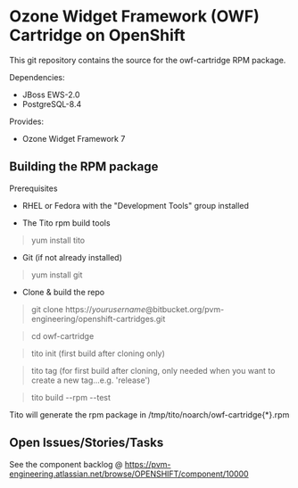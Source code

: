 Ozone Widget Framework (OWF) Cartridge on OpenShift
===================

This git repository contains the source for the owf-cartridge RPM package.

Dependencies:
 - JBoss EWS-2.0
 - PostgreSQL-8.4

Provides:
 - Ozone Widget Framework 7

Building the RPM package
------------------------
Prerequisites

* RHEL or Fedora with the "Development Tools" group installed

* The Tito rpm build tools

> yum install tito

* Git (if not already installed)

> yum install git

* Clone & build the repo

> git clone https://*yourusername*@bitbucket.org/pvm-engineering/openshift-cartridges.git

> cd owf-cartridge

> tito init (first build after cloning only)

> tito tag (for first build after cloning, only needed when you want to create a new tag...e.g. 'release')

> tito build --rpm --test

Tito will generate the rpm package in /tmp/tito/noarch/owf-cartridge{*}.rpm

Open Issues/Stories/Tasks
----------
See the component backlog @ https://pvm-engineering.atlassian.net/browse/OPENSHIFT/component/10000
